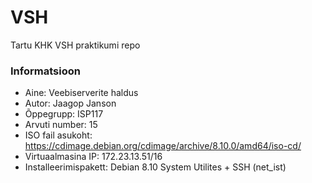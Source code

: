 # VSH
Tartu KHK VSH praktikumi repo

### Informatsioon
* Aine: Veebiserverite haldus
* Autor: Jaagop Janson
* Õppegrupp: ISP117
* Arvuti number: 15
* ISO fail asukoht: https://cdimage.debian.org/cdimage/archive/8.10.0/amd64/iso-cd/
* Virtuaalmasina IP: 172.23.13.51/16
* Installeerimispakett: Debian 8.10 System Utilites + SSH (net_ist)
